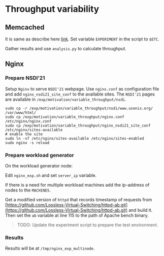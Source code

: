 # Throughput variability

## Memcached 

It is same as describe here [link](./02_resource_scheduling_important.md).
Set variable `EXPERIMENT` in the script to `$ETC`.

Gather results and use `analysis.py` to calculate throughput.

## Nginx

### Prepare NSDI'21

Setup `Nginx` to serve `NSDI'21` webpage.
Use `nginx.conf` as configuration file and add `nginx_nsdi21_site_conf` 
to the available sites. The `NSDI'21` pages are available in 
`/exp/motivation/variable_throughput/nsdi`.

```
sudo cp -r /exp/motivation/variable_throughput/nsdi/www.usenix.org/  /var/www/html/
sudo cp /exp/motivation/variable_throughput/nginx.conf /etc/nginx/nginx.conf
sudo cp /exp/motivation/variable_throughput/nginx_nsdi21_site_conf /etc/nginx/sites-available
# enable the site
sudo ln -sf /etc/nginx/sites-available /etc/nginx/sites-enabled
sudo nginx -s reload
```

### Prepare workload generator

On the workload generator node:

Edit `nginx_exp.sh` and set `server_ip` variable.

If there is a need for multiple workload machines add the ip-address of 
nodes to the `MACHINES`.

Get a modified version of `httpd` that records timestamp of requests from 
[https://github.com/Lossless-Virtual-Switching/httpd-ab.git](https://github.com/Lossless-Virtual-Switching/httpd-ab.git)
and build it. Then set the `ab` variable at line 115 to the path of Apache bench binary.

> TODO: Update the experiment script to prepare the test environment.



### Results

Results will be at `/tmp/nginx_exp_multinode`.

